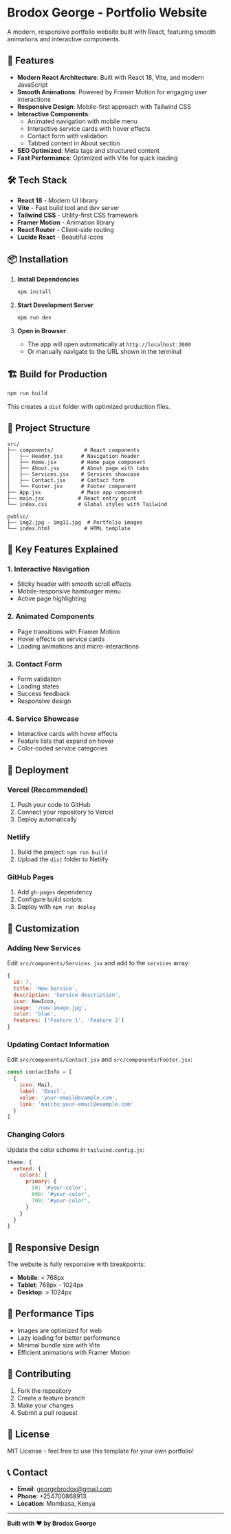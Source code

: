 # Brodox George - Portfolio Website

A modern, responsive portfolio website built with React, featuring smooth animations and interactive components.

## 🚀 Features

- **Modern React Architecture**: Built with React 18, Vite, and modern JavaScript
- **Smooth Animations**: Powered by Framer Motion for engaging user interactions
- **Responsive Design**: Mobile-first approach with Tailwind CSS
- **Interactive Components**: 
  - Animated navigation with mobile menu
  - Interactive service cards with hover effects
  - Contact form with validation
  - Tabbed content in About section
- **SEO Optimized**: Meta tags and structured content
- **Fast Performance**: Optimized with Vite for quick loading

## 🛠️ Tech Stack

- **React 18** - Modern UI library
- **Vite** - Fast build tool and dev server
- **Tailwind CSS** - Utility-first CSS framework
- **Framer Motion** - Animation library
- **React Router** - Client-side routing
- **Lucide React** - Beautiful icons

## 📦 Installation

1. **Install Dependencies**
   ```bash
   npm install
   ```

2. **Start Development Server**
   ```bash
   npm run dev
   ```

3. **Open in Browser**
   - The app will open automatically at `http://localhost:3000`
   - Or manually navigate to the URL shown in the terminal

## 🏗️ Build for Production

```bash
npm run build
```

This creates a `dist` folder with optimized production files.

## 📁 Project Structure

```
src/
├── components/          # React components
│   ├── Header.jsx      # Navigation header
│   ├── Home.jsx        # Home page component
│   ├── About.jsx       # About page with tabs
│   ├── Services.jsx    # Services showcase
│   ├── Contact.jsx     # Contact form
│   └── Footer.jsx      # Footer component
├── App.jsx             # Main app component
├── main.jsx           # React entry point
└── index.css          # Global styles with Tailwind

public/
├── img2.jpg - img11.jpg  # Portfolio images
└── index.html           # HTML template
```

## 🎨 Key Features Explained

### 1. **Interactive Navigation**
- Sticky header with smooth scroll effects
- Mobile-responsive hamburger menu
- Active page highlighting

### 2. **Animated Components**
- Page transitions with Framer Motion
- Hover effects on service cards
- Loading animations and micro-interactions

### 3. **Contact Form**
- Form validation
- Loading states
- Success feedback
- Responsive design

### 4. **Service Showcase**
- Interactive cards with hover effects
- Feature lists that expand on hover
- Color-coded service categories

## 🚀 Deployment

### Vercel (Recommended)
1. Push your code to GitHub
2. Connect your repository to Vercel
3. Deploy automatically

### Netlify
1. Build the project: `npm run build`
2. Upload the `dist` folder to Netlify

### GitHub Pages
1. Add `gh-pages` dependency
2. Configure build scripts
3. Deploy with `npm run deploy`

## 🔧 Customization

### Adding New Services
Edit `src/components/Services.jsx` and add to the `services` array:

```javascript
{
  id: 7,
  title: 'New Service',
  description: 'Service description',
  icon: NewIcon,
  image: '/new-image.jpg',
  color: 'blue',
  features: ['Feature 1', 'Feature 2']
}
```

### Updating Contact Information
Edit `src/components/Contact.jsx` and `src/components/Footer.jsx`:

```javascript
const contactInfo = [
  {
    icon: Mail,
    label: 'Email',
    value: 'your-email@example.com',
    link: 'mailto:your-email@example.com'
  }
]
```

### Changing Colors
Update the color scheme in `tailwind.config.js`:

```javascript
theme: {
  extend: {
    colors: {
      primary: {
        50: '#your-color',
        600: '#your-color',
        700: '#your-color',
      }
    }
  }
}
```

## 📱 Responsive Design

The website is fully responsive with breakpoints:
- **Mobile**: < 768px
- **Tablet**: 768px - 1024px  
- **Desktop**: > 1024px

## 🎯 Performance Tips

- Images are optimized for web
- Lazy loading for better performance
- Minimal bundle size with Vite
- Efficient animations with Framer Motion

## 🤝 Contributing

1. Fork the repository
2. Create a feature branch
3. Make your changes
4. Submit a pull request

## 📄 License

MIT License - feel free to use this template for your own portfolio!

## 📞 Contact

- **Email**: georgebrodox@gmail.com
- **Phone**: +254700868913
- **Location**: Mombasa, Kenya

---

**Built with ❤️ by Brodox George** 